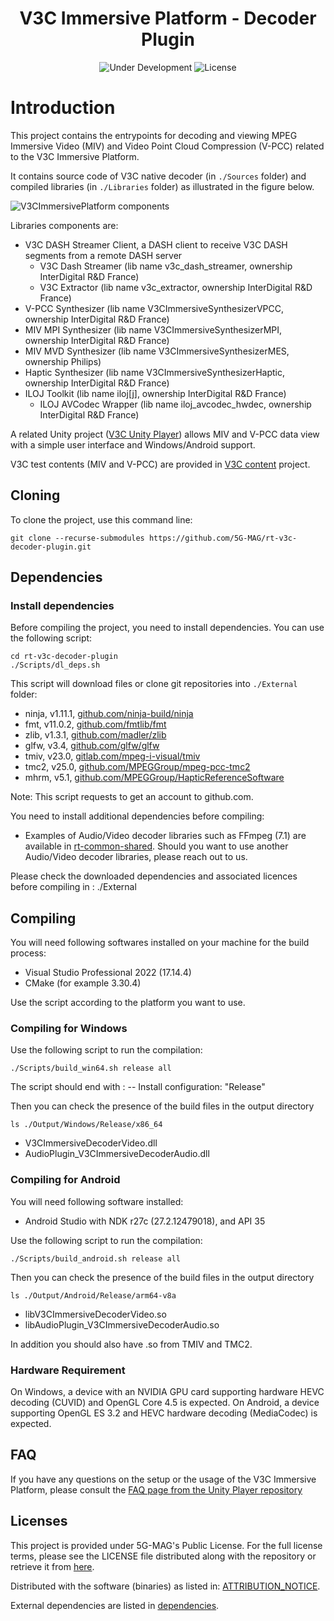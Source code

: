 <h1 align="center">V3C Immersive Platform - Decoder Plugin</h1>
<p align="center">
  <img src="https://img.shields.io/badge/Status-Under_Development-yellow" alt="Under Development">
  <img src="https://img.shields.io/badge/License-5G--MAG%20Public%20License%20(v1.0)-blue" alt="License">
</p>

# Introduction

This project contains the entrypoints for decoding and viewing MPEG Immersive Video (MIV) and Video Point Cloud Compression (V-PCC) related to the V3C Immersive Platform.

It contains source code of V3C native decoder (in `./Sources` folder) and compiled libraries (in `./Libraries` folder) as illustrated in the figure below.

![V3CImmersivePlatform components](docs/images/v3c-immersive-player-component.png)

Libraries components are:

- V3C DASH Streamer Client, a DASH client to receive V3C DASH segments from a remote DASH server
  - V3C Dash Streamer (lib name v3c_dash_streamer, ownership InterDigital R&D France)
  - V3C Extractor (lib name v3c_extractor, ownership InterDigital R&D France)
- V-PCC Synthesizer (lib name V3CImmersiveSynthesizerVPCC, ownership InterDigital R&D France)
- MIV MPI Synthesizer (lib name V3CImmersiveSynthesizerMPI, ownership InterDigital R&D France)
- MIV MVD Synthesizer (lib name V3CImmersiveSynthesizerMES, ownership Philips)
- Haptic Synthesizer (lib name V3CImmersiveSynthesizerHaptic, ownership InterDigital R&D France)
- ILOJ Toolkit (lib name iloj[j], ownership InterDigital R&D France)
  - ILOJ AVCodec Wrapper (lib name iloj_avcodec_hwdec, ownership InterDigital R&D France)

A related Unity project ([V3C Unity Player](https://github.com/5G-MAG/rt-v3c-unity-player)) allows MIV and V-PCC data view with a simple user interface and Windows/Android support.

V3C test contents (MIV and V-PCC) are provided in [V3C content](https://github.com/5G-MAG/rt-v3c-content) project.

## Cloning

To clone the project, use this command line:  

```shell
git clone --recurse-submodules https://github.com/5G-MAG/rt-v3c-decoder-plugin.git
```

## Dependencies

### Install dependencies

Before compiling the project, you need to install dependencies. You can use the following script:  

```shell
cd rt-v3c-decoder-plugin
./Scripts/dl_deps.sh
```

This script will download files or clone git repositories into `./External` folder:

- ninja, v1.11.1, [github.com/ninja-build/ninja](https://github.com/ninja-build/ninja)
- fmt, v11.0.2, [github.com/fmtlib/fmt](https://github.com/fmtlib/fmt.git)
- zlib, v1.3.1, [github.com/madler/zlib](https://github.com/madler/zlib)
- glfw, v3.4, [github.com/glfw/glfw](https://github.com/glfw/glfw)
- tmiv, v23.0, [gitlab.com/mpeg-i-visual/tmiv](https://gitlab.com/mpeg-i-visual/tmiv.git)
- tmc2, v25.0, [github.com/MPEGGroup/mpeg-pcc-tmc2](https://github.com/MPEGGroup/mpeg-pcc-tmc2.git)
- mhrm, v5.1, [github.com/MPEGGroup/HapticReferenceSoftware](https://github.com/MPEGGroup/HapticReferenceSoftware.git)

Note: This script requests to get an account to github.com.

You need to install additional dependencies before compiling:

- Examples of Audio/Video decoder libraries such as FFmpeg (7.1) are available in [rt-common-shared](https://github.com/5G-MAG/rt-common-shared). Should you want to use another Audio/Video decoder libraries, please reach out to us.

Please check the downloaded dependencies and associated licences before compiling in : ./External

## Compiling

You will need following softwares installed on your machine for the build process:  

- Visual Studio Professional 2022 (17.14.4)
- CMake (for example 3.30.4)

Use the script according to the platform you want to use.

### Compiling for Windows

Use the following script to run the compilation:  

```shell
./Scripts/build_win64.sh release all
```  

The script should end with :
 -- Install configuration: "Release"

Then you can check the presence of the build files in the output directory

```shell
ls ./Output/Windows/Release/x86_64
```

- V3CImmersiveDecoderVideo.dll  
- AudioPlugin_V3CImmersiveDecoderAudio.dll

### Compiling for Android

You will need following software installed:

- Android Studio with NDK r27c (27.2.12479018), and API 35

Use the following script to run the compilation:  

```shell
./Scripts/build_android.sh release all  
```  

Then you can check the presence of the build files in the output directory

```shell
ls ./Output/Android/Release/arm64-v8a
```

- libV3CImmersiveDecoderVideo.so  
- libAudioPlugin_V3CImmersiveDecoderAudio.so

In addition you should also have .so from TMIV and TMC2.

### Hardware Requirement

On Windows, a device with an NVIDIA GPU card supporting hardware HEVC decoding (CUVID) and OpenGL Core 4.5 is expected.
On Android, a device supporting OpenGL ES 3.2 and HEVC hardware decoding (MediaCodec) is expected.

## FAQ

If you have any questions on the setup or the usage of the V3C Immersive Platform, please consult the [FAQ page from the Unity Player repository](https://github.com/5G-MAG/rt-v3c-unity-player)

## Licenses

This project is provided under 5G-MAG's Public License. For the full license terms, please see the LICENSE file distributed along with the repository or retrieve it from [here](https://drive.google.com/file/d/1cinCiA778IErENZ3JN52VFW-1ffHpx7Z/view).

Distributed with the software (binaries) as listed in: [ATTRIBUTION_NOTICE](ATTRIBUTION_NOTICE.txt).

External dependencies are listed in [dependencies](#dependencies).
